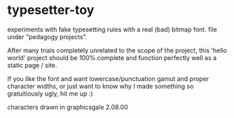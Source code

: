# typesetter-toy
experiments with fake typesetting rules with a real (bad) bitmap font. 
file under "pedagogy projects".

After many trials completely unrelated to the scope of the project,
this 'hello world' project should be 100% complete and function perfectly well as a static page / site.

If you like the font and want lowercase/punctuation gamut and proper character widths, 
or just want to know why I made something so gratuitiously ugly, hit me up :)

characters drawn in graphicsgale 2.08.00
